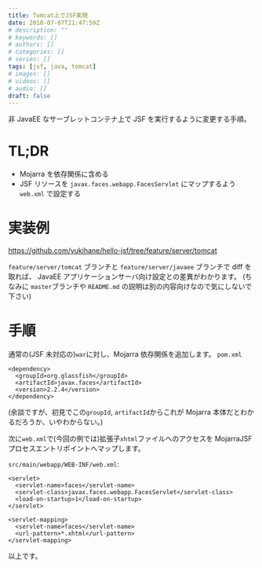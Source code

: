 ```yaml
---
title: Tomcat上でJSF実現
date: 2018-07-07T21:47:59Z
# description: ""
# keywords: []
# authors: []
# categories: []
# series: []
tags: [jsf, java, tomcat]
# images: []
# videos: []
# audio: []
draft: false
---
```


非 JavaEE なサーブレットコンテナ上で JSF を実行するように変更する手順。

# TL;DR

- Mojarra を依存関係に含める
- JSF リソースを `javax.faces.webapp.FacesServlet` にマップするよう `web.xml` で設定する

# 実装例

https://github.com/yukihane/hello-jsf/tree/feature/server/tomcat

`feature/server/tomcat` ブランチと `feature/server/javaee` ブランチで diff を取れば、 JavaEE アプリケーションサーバ向け設定との差異がわかります。
(ちなみに `master`ブランチや `README.md` の説明は別の内容向けなので気にしないで下さい)

# 手順

通常の(JSF 未対応の)`war`に対し、Mojarra 依存関係を追加します。
`pom.xml`

    <dependency>
      <groupId>org.glassfish</groupId>
      <artifactId>javax.faces</artifactId>
      <version>2.2.4</version>
    </dependency>

(余談ですが、初見でこの`groupId`, `artifactId`からこれが Mojarra 本体だとわかるだろうか、いやわからない。)

次に`web.xml`で(今回の例では)拡張子`xhtml`ファイルへのアクセスを MojarraJSF プロセスエントリポイントへマップします。

`src/main/webapp/WEB-INF/web.xml`:

    <servlet>
      <servlet-name>faces</servlet-name>
      <servlet-class>javax.faces.webapp.FacesServlet</servlet-class>
      <load-on-startup>1</load-on-startup>
    </servlet>

    <servlet-mapping>
      <servlet-name>faces</servlet-name>
      <url-pattern>*.xhtml</url-pattern>
    </servlet-mapping>

以上です。

